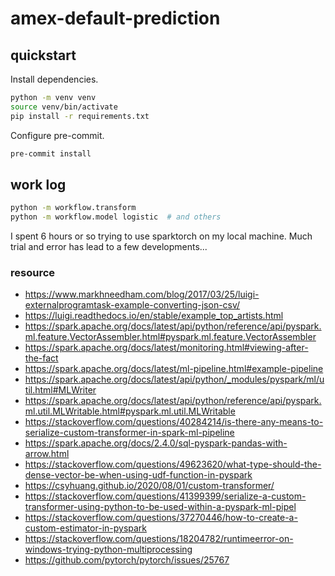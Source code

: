 # amex-default-prediction

## quickstart

Install dependencies.

```bash
python -m venv venv
source venv/bin/activate
pip install -r requirements.txt
```

Configure pre-commit.

```bash
pre-commit install
```

## work log

```bash
python -m workflow.transform
python -m workflow.model logistic  # and others
```

I spent 6 hours or so trying to use sparktorch on my local machine. Much trial
and error has lead to a few developments...

### resource

- https://www.markhneedham.com/blog/2017/03/25/luigi-externalprogramtask-example-converting-json-csv/
- https://luigi.readthedocs.io/en/stable/example_top_artists.html
- https://spark.apache.org/docs/latest/api/python/reference/api/pyspark.ml.feature.VectorAssembler.html#pyspark.ml.feature.VectorAssembler
- https://spark.apache.org/docs/latest/monitoring.html#viewing-after-the-fact
- https://spark.apache.org/docs/latest/ml-pipeline.html#example-pipeline
- https://spark.apache.org/docs/latest/api/python/_modules/pyspark/ml/util.html#MLWriter
- https://spark.apache.org/docs/latest/api/python/reference/api/pyspark.ml.util.MLWritable.html#pyspark.ml.util.MLWritable
- https://stackoverflow.com/questions/40284214/is-there-any-means-to-serialize-custom-transformer-in-spark-ml-pipeline
- https://spark.apache.org/docs/2.4.0/sql-pyspark-pandas-with-arrow.html
- https://stackoverflow.com/questions/49623620/what-type-should-the-dense-vector-be-when-using-udf-function-in-pyspark
- https://csyhuang.github.io/2020/08/01/custom-transformer/
- https://stackoverflow.com/questions/41399399/serialize-a-custom-transformer-using-python-to-be-used-within-a-pyspark-ml-pipel
- https://stackoverflow.com/questions/37270446/how-to-create-a-custom-estimator-in-pyspark
- https://stackoverflow.com/questions/18204782/runtimeerror-on-windows-trying-python-multiprocessing
- https://github.com/pytorch/pytorch/issues/25767
